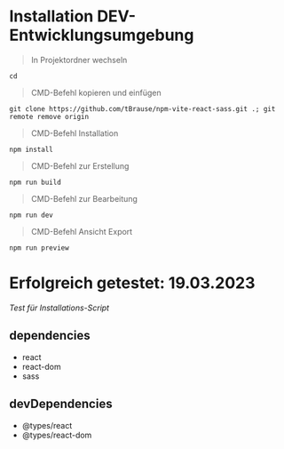 # Installation DEV-Entwicklungsumgebung

> In Projektordner wechseln

    cd

> CMD-Befehl kopieren und einfügen

    git clone https://github.com/tBrause/npm-vite-react-sass.git .; git remote remove origin

> CMD-Befehl Installation

    npm install

> CMD-Befehl zur Erstellung

    npm run build

> CMD-Befehl zur Bearbeitung

    npm run dev

> CMD-Befehl Ansicht Export

    npm run preview

# Erfolgreich getestet: 19.03.2023

_Test für Installations-Script_

## dependencies

- react
- react-dom
- sass

## devDependencies

- @types/react
- @types/react-dom
